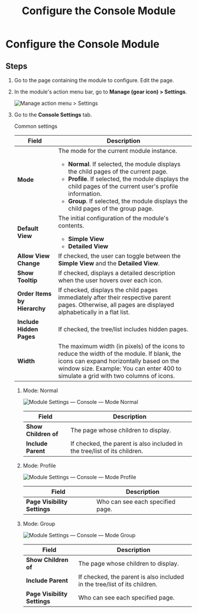 ﻿---
uid: config-module-console
locale: en
title: Configure the Console Module
dnneditions: 
dnnversion: 09.02.00
related-topics: configure-module-on-page-pb-all
---

# Configure the Console Module

## Steps

1.  Go to the page containing the module to configure. Edit the page.
2.  In the module's action menu bar, go to **Manage (gear icon) \> Settings**.
    
      
    
    ![Manage action menu > Settings](/images/scr-actionmenu-manage-settings.png)
    
      
    
3.  Go to the **Console Settings** tab.
    
    Common settings
    
    |**Field**|**Description**|
    |---|---|
    |**Mode**|The mode for the current module instance.<ul><li>**Normal**. If selected, the module displays the child pages of the current page.</li><li>**Profile**. If selected, the module displays the child pages of the current user's profile information.</li><li>**Group**. If selected, the module displays the child pages of the group page.</li></ul>|
    |**Default View**|The initial configuration of the module's contents.<ul><li>**Simple View**</li><li>**Detailed View**</li></ul>|
    |**Allow View Change**|If checked, the user can toggle between the **Simple View** and the **Detailed View**.|
    |**Show Tooltip**|If checked, displays a detailed description when the user hovers over each icon.|
    |**Order Items by Hierarchy**|If checked, displays the child pages immediately after their respective parent pages. Otherwise, all pages are displayed alphabetically in a flat list.|
    |**Include Hidden Pages**|If checked, the tree/list includes hidden pages.|
    |**Width**|The maximum width (in pixels) of the icons to reduce the width of the module. If blank, the icons can expand horizontally based on the window size. Example: You can enter 400 to simulate a grid with two columns of icons.|
    
    1.  Mode: Normal
        
          
        
        ![Module Settings — Console — Mode Normal](/images/scr-modulesettings-Console-ModeNormal.png)
        
          
        
        |**Field**|**Description**|
        |---|---|
        |**Show Children of**|The page whose children to display.|
        |**Include Parent**|If checked, the parent is also included in the tree/list of its children.|
        
    2.  Mode: Profile
        
          
        
        ![Module Settings — Console — Mode Profile](/images/scr-modulesettings-Console-ModeProfile.png)
        
          
        
        |**Field**|**Description**|
        |---|---|
        |**Page Visibility Settings**|Who can see each specified page.|
        
    3.  Mode: Group
        
          
        
        ![Module Settings — Console — Mode Group](/images/scr-modulesettings-Console-ModeGroup.png)
        
          
        
        |**Field**|**Description**|
        |---|---|
        |**Show Children of**|The page whose children to display.|
        |**Include Parent**|If checked, the parent is also included in the tree/list of its children.|
        |**Page Visibility Settings**|Who can see each specified page.|
